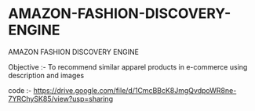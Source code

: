 # AMAZON-FASHION-DISCOVERY-ENGINE
AMAZON FASHION DISCOVERY ENGINE


Objective :- To recommend similar apparel products in e-commerce
using description and images

code :- https://drive.google.com/file/d/1CmcBBcK8JmgQvdpoWR8ne-7YRChySK85/view?usp=sharing



